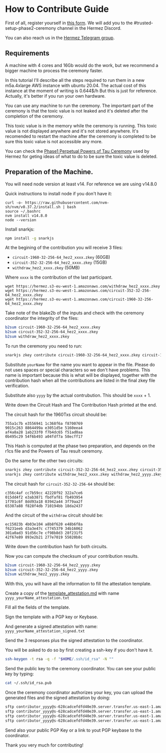 
# How to Contribute Guide

First of all, register yourself in [this form](https://forms.gle/P2Kwuqew94FosvWq5). We will add you to the #trusted-setup-phase2-ceremony channel in the Hermez Discord.

You can also reach us in the [Hermez Telegram group](https://t.me/hermez_network).

## Requirements

A machine with 4 cores and 16Gb would do the work, but we recommend a bigger machine to process the ceremony faster.

In this tutorial I'll describe all the steps required to run them in a new m5a.4xlarge AWS instance with ubuntu 20.04. The actual cost of this instance at the moment of writing is 0.644$/h  But this is just for reference. Actually, it's better if you run your own hardware.

You can use any machine to run the ceremony. The important part of the ceremony is that the toxic value is not leaked and it's deleted after the completion of the ceremony.

This toxic value is in the memory while the ceremony is running. This toxic value is not displayed anywhere and it's not stored anywhere. It's recomended to restart the machine after the ceremony is completed to be sure this toxic value is not accessible any more.

You can check the [Phase1 Perpetual Powers of Tau Ceremony](https://github.com/weijiekoh/perpetualpowersoftau) used by Hermez for geting ideas of what to do to be sure the toxic value is deleted.

## Preparation of the Machine.

You will need node version at least v14. For reference we are using v14.8.0

Quick instructions to install node if you don't have it:

````
curl -o- https://raw.githubusercontent.com/nvm-sh/nvm/v0.37.2/install.sh | bash
source ~/.bashrc
nvm install v14.8.0
node --version
````

Install snarkjs:

````bash
npm install -g snarkjs
````

At the begining of the contribution you will receive 3 files:

* `circuit-1960-32-256-64_hez2_xxxx.zkey` (60GB)
* `circuit-352-32-256-64_hez2_xxxx.zkey`  (15GB)
* `withdraw_hez2_xxxx.zkey` (50MB)

Where `xxxx` is the contribution of the last participant.

````
wget https://hermez.s3-eu-west-1.amazonaws.com/withdraw_hez2_xxxx.zkey
wget https://hermez.s3-eu-west-1.amazonaws.com/circuit-352-32-256-64_hez2_xxxx.zkey
wget https://hermez.s3-eu-west-1.amazonaws.com/circuit-1960-32-256-64_hez2_xxxx.zkey
````

Take note of the blake2b of the inputs and check with the ceremony coordinator the integrity of the files:
````bash
b2sum circuit-1960-32-256-64_hez2_xxxx.zkey
b2sum circuit-352-32-256-64_hez2_xxxx.zkey
b2sum withdraw_hez2_xxxx.zkey
````

To run the ceremony you need to run:

````bash
snarkjs zkey contribute circuit-1960-32-256-64_hez2_xxxx.zkey circuit-1960-32-256-64_hez2_yyyy.zkey -v -n=yourName
````

Substitute `yourName` for the name you want to appear in the file. Please do not uses spaces or special characters so we don't have problems.  This name is important because this is what will be displayed, together with the contribution hash when all the contributions are listed in the final zkey file verification.

Substitute also `yyyy` by the actual contrubution.  This should be `xxxx` + 1.

Write down the Circuit Hash and The Contribution Hash printed at the end.

The circuit hash for the 1960Txs circuit should be:

````
755a1c7b e3556941 1c368f6a f8700769
9015c263 8864499a e3051d5e 5160eea4
af4a8a28 1ab233f0 f7b4dc65 f51ad0aa
0b495c29 54f6b493 a04fdf7a 58ecff17
````

This Hash is computed at the phase two preparation, and depends on the r1cs file and the Powers of Tau result ceremony.

Do the same for the other two circuits:

````bash
snarkjs zkey contribute circuit-352-32-256-64_hez2_xxxx.zkey circuit-352-32-256-64_hez2_yyyy.zkey -v -n=yourName
snarkjs zkey contribute withdraw_hez2_xxxx.zkey withdraw_hez2_yyyy.zkey -v -n=yourName
````

The circuit hash for `circuit-352-32-256-64` should be:

````
c356c4af cc7b59cc 42228f92 322a7ce6
015dd4f2 e3ab3871 fbdfaf81 fb493954
1f701c6f 8dd93a18 03942a44 3f79aa2f
65387a88 f828f4db 710194bb 18da2437
````

And the circuit of the `withdraw` circuit should be:

````
ec15023b 4b03e104 a8b8f620 e48b6f8a
f6231eeb d3a3e47c c7745379 34b16062
301a0ad3 91d56c7e cf98b8d3 28f231f5
42f67e89 893e2b21 277e7019 55020b8c
````

Write down the contribution hash for both circuits.

Now you can compute the checksum of your contribution results.

````bash
b2sum circuit-1960-32-256-64_hez2_yyyy.zkey
b2sum circuit-352-32-256-64_hez2_yyyy.zkey
b2sum withdraw_hez2_yyyy.zkey
````

With this, you will have all the information to fill the attestation template.

Create a copy of the [template_attestation.md](template_attestation.md) with name `yyyy_yourName_attestation.txt`

Fill all the fields of the template.

Sign the template with a PGP key or Keybase.

And generate a signed attestation with name:
`yyyy_yourName_attestation_signed.txt`


Send the 3 responses plus the signed attestation to the coordinator.

You will be asked to do so by first creating a ssh-key if you don't have it.

````bash
ssh-keygen -t rsa -q -f "$HOME/.ssh/id_rsa" -N ""
````

Send the public key to the ceremony coordinator.
You can see your public key by typing:

````bash
cat ~/.ssh/id_rsa.pub
````

Once the ceremony coordinator authorizes your key, you can upload the generated files and the signed attestation by doing:

````bash
sftp contributor_yyyy@s-628cadcefdfd40e39.server.transfer.us-east-1.amazonaws.com <<< $'put circuit-1960-32-256-64_hez2_yyyy.zkey'
sftp contributor_yyyy@s-628cadcefdfd40e39.server.transfer.us-east-1.amazonaws.com <<< $'put circuit-352-32-256-64_hez2_yyyy.zkey'
sftp contributor_yyyy@s-628cadcefdfd40e39.server.transfer.us-east-1.amazonaws.com <<< $'put withdraw_hez2_yyyy.zkey'
sftp contributor_yyyy@s-628cadcefdfd40e39.server.transfer.us-east-1.amazonaws.com <<< $'put yyyy_YourName_attestation_signed.txt'
````

Send also your public PGP Key or a link to yout PGP keybase to the coordinator.

Thank you very much for contributing!
